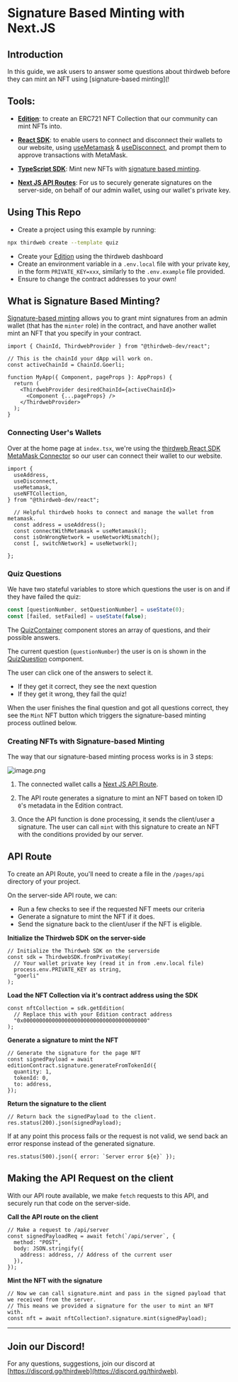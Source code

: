 # Signature Based Minting with Next.JS

## Introduction

In this guide, we ask users to answer some questions about thirdweb before they can mint an NFT using [signature-based minting](!

## Tools:

- [**Edition**](https://portal.thirdweb.com/contracts/edition): to create an ERC721 NFT Collection that our community can mint NFTs into.

- [**React SDK**](https://docs.thirdweb.com/react): to enable users to connect and disconnect their wallets to our website, using [useMetamask](https://docs.thirdweb.com/react/react.usemetamask) & [useDisconnect](https://docs.thirdweb.com/react/react.usedisconnect), and prompt them to approve transactions with MetaMask.

- [**TypeScript SDK**](https://docs.thirdweb.com/typescript): Mint new NFTs with [signature based minting](https://portal.thirdweb.com/advanced-features/on-demand-minting).

- [**Next JS API Routes**](https://nextjs.org/docs/api-routes/introduction): For us to securely generate signatures on the server-side, on behalf of our admin wallet, using our wallet's private key.

## Using This Repo

- Create a project using this example by running:

```bash
npx thirdweb create --template quiz
```

- Create your [Edition](https://portal.thirdweb.com/pre-built-contracts/edition) using the thirdweb dashboard
- Create an environment variable in a `.env.local` file with your private key, in the form `PRIVATE_KEY=xxx`, similarly to the `.env.example` file provided.
- Ensure to change the contract addresses to your own!

## What is Signature Based Minting?

[Signature-based minting](https://portal.thirdweb.com/advanced-features/on-demand-minting) allows you to grant mint signatures from an admin wallet (that has the `minter` role) in the contract, and have another wallet mint an NFT that you specify in your contract.

```tsx
import { ChainId, ThirdwebProvider } from "@thirdweb-dev/react";

// This is the chainId your dApp will work on.
const activeChainId = ChainId.Goerli;

function MyApp({ Component, pageProps }: AppProps) {
  return (
    <ThirdwebProvider desiredChainId={activeChainId}>
      <Component {...pageProps} />
    </ThirdwebProvider>
  );
}
```

### Connecting User's Wallets

Over at the home page at `index.tsx`, we're using the [thirdweb React SDK MetaMask Connector](https://docs.thirdweb.com/react/category/wallet-connection) so our user can connect their wallet to our website.

```tsx
import {
  useAddress,
  useDisconnect,
  useMetamask,
  useNFTCollection,
} from "@thirdweb-dev/react";

  // Helpful thirdweb hooks to connect and manage the wallet from metamask.
  const address = useAddress();
  const connectWithMetamask = useMetamask();
  const isOnWrongNetwork = useNetworkMismatch();
  const [, switchNetwork] = useNetwork();

};
```

### Quiz Questions

We have two stateful variables to store which questions the user is on and if they have failed the quiz:

```jsx
const [questionNumber, setQuestionNumber] = useState(0);
const [failed, setFailed] = useState(false);
```

The [QuizContainer](./components/QuizContainer.tsx) component stores an array of questions, and their possible answers.

The current question (`questionNumber`) the user is on is shown in the [QuizQuestion](./components/QuizQuestion.tsx) component.

The user can click one of the answers to select it.

- If they get it correct, they see the next question
- If they get it wrong, they fail the quiz!

When the user finishes the final question and got all questions correct, they see the `Mint` NFT button which triggers the signature-based minting process outlined below.

### Creating NFTs with Signature-based Minting

The way that our signature-based minting process works is in 3 steps:

![image.png](https://cdn.hashnode.com/res/hashnode/image/upload/v1650958559249/S8mlZIQZm.png)

1. The connected wallet calls a [Next JS API Route](https://nextjs.org/docs/api-routes/introduction).

2. The API route generates a signature to mint an NFT based on token ID `0`'s metadata in the Edition contract.

3. Once the API function is done processing, it sends the client/user a signature. The user can call `mint` with this signature to create an NFT with the conditions provided by our server.

## API Route

To create an API Route, you'll need to create a file in the `/pages/api` directory of your project.

On the server-side API route, we can:

- Run a few checks to see if the requested NFT meets our criteria
- Generate a signature to mint the NFT if it does.
- Send the signature back to the client/user if the NFT is eligible.

**Initialize the Thirdweb SDK on the server-side**

```tsx
// Initialize the Thirdweb SDK on the serverside
const sdk = ThirdwebSDK.fromPrivateKey(
  // Your wallet private key (read it in from .env.local file)
  process.env.PRIVATE_KEY as string,
  "goerli"
);
```

**Load the NFT Collection via it's contract address using the SDK**

```tsx
const nftCollection = sdk.getEdition(
  // Replace this with your Edition contract address
  "0x000000000000000000000000000000000000000"
);
```

**Generate a signature to mint the NFT**

```tsx
// Generate the signature for the page NFT
const signedPayload = await editionContract.signature.generateFromTokenId({
  quantity: 1,
  tokenId: 0,
  to: address,
});
```

**Return the signature to the client**

```tsx
// Return back the signedPayload to the client.
res.status(200).json(signedPayload);
```

If at any point this process fails or the request is not valid, we send back an error response instead of the generated signature.

```tsx
res.status(500).json({ error: `Server error ${e}` });
```

## Making the API Request on the client

With our API route available, we make `fetch` requests to this API, and securely run that code on the server-side.

**Call the API route on the client**

```tsx
// Make a request to /api/server
const signedPayloadReq = await fetch(`/api/server`, {
  method: "POST",
  body: JSON.stringify({
    address: address, // Address of the current user
  }),
});
```

**Mint the NFT with the signature**

```tsx
// Now we can call signature.mint and pass in the signed payload that we received from the server.
// This means we provided a signature for the user to mint an NFT with.
const nft = await nftCollection?.signature.mint(signedPayload);
```

---

## Join our Discord!

For any questions, suggestions, join our discord at [https://discord.gg/thirdweb](https://discord.gg/thirdweb).
